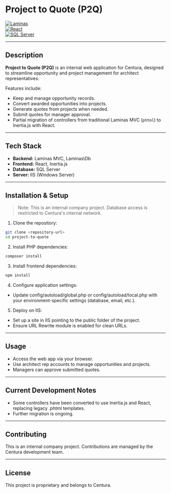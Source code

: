 # Project to Quote (P2Q)

[![Laminas](https://img.shields.io/badge/Laminas-Framework-blue)](https://getlaminas.org/)  
[![React](https://img.shields.io/badge/React-JS-blue)](https://reactjs.org/)  
[![SQL Server](https://img.shields.io/badge/Database-SQL%20Server-green)](https://www.microsoft.com/en-us/sql-server)

---

## Description

**Project to Quote (P2Q)** is an internal web application for Centura, designed to streamline opportunity and project management for architect representatives.  

Features include:

- Keep and manage opportunity records.
- Convert awarded opportunities into projects.
- Generate quotes from projects when needed.
- Submit quotes for manager approval.
- Partial migration of controllers from traditional Laminas MVC (`phtml`) to Inertia.js with React.

---

## Tech Stack

- **Backend:** Laminas MVC, Laminas\Db  
- **Frontend:** React, Inertia.js  
- **Database:** SQL Server  
- **Server:** IIS (Windows Server)

---

## Installation & Setup

> Note: This is an internal company project. Database access is restricted to Centura's internal network.

1. Clone the repository:

```bash
git clone <repository-url>
cd project-to-quote
```

2. Install PHP dependencies:
```bash
composer install
```

3. Install frontend dependencies:
```bash
npm install
```

4. Configure application settings:
- Update config/autoload/global.php or config/autoload/local.php with your environment-specific settings (database, email, etc.).

5. Deploy on IIS:
- Set up a site in IIS pointing to the public folder of the project.
- Ensure URL Rewrite module is enabled for clean URLs.

---

## Usage
- Access the web app via your browser.
- Use architect rep accounts to manage opportunities and projects.
- Managers can approve submitted quotes.

---

## Current Development Notes
- Some controllers have been converted to use Inertia.js and React, replacing legacy .phtml templates.
- Further migration is ongoing.

---

## Contributing
This is an internal company project. Contributions are managed by the Centura development team.

---

## License
This project is proprietary and belongs to Centura.
  
